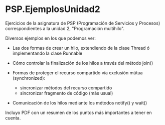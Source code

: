 # PSP.EjemplosUnidad2
Ejercicios de la asignatura de PSP (Programación de Servicios y Procesos) correspondientes a la unidad 2, "Programación multihilo".

Diversos ejemplos en los que podemos ver:

- Las dos formas de crear un hilo, extendiendo de la clase Thread ó implementando la clase Runnable
- Cómo controlar la finalización de los hilos a través del método join()
- Formas de proteger el recurso compartido vía exclusión mútua (synchronized):

  - sincronizar métodos del recurso compartido
  - sincronizar fragmento de código (más usual)
  
- Comunicación de los hilos mediante los métodos notify() y wait()

Incluyo PDF con un resumen de los puntos más importantes a tener en cuenta.
